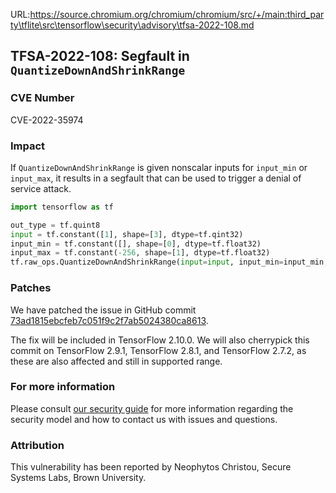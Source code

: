 URL:https://source.chromium.org/chromium/chromium/src/+/main:third_party\tflite\src\tensorflow\security\advisory\tfsa-2022-108.md
## TFSA-2022-108: Segfault in `QuantizeDownAndShrinkRange`

### CVE Number
CVE-2022-35974

### Impact
If `QuantizeDownAndShrinkRange` is given nonscalar inputs for `input_min` or `input_max`, it results in a segfault that can be used to trigger a denial of service attack.
```python
import tensorflow as tf

out_type = tf.quint8
input = tf.constant([1], shape=[3], dtype=tf.qint32)
input_min = tf.constant([], shape=[0], dtype=tf.float32)
input_max = tf.constant(-256, shape=[1], dtype=tf.float32)
tf.raw_ops.QuantizeDownAndShrinkRange(input=input, input_min=input_min, input_max=input_max, out_type=out_type)
```

### Patches
We have patched the issue in GitHub commit [73ad1815ebcfeb7c051f9c2f7ab5024380ca8613](https://github.com/tensorflow/tensorflow/commit/73ad1815ebcfeb7c051f9c2f7ab5024380ca8613).

The fix will be included in TensorFlow 2.10.0. We will also cherrypick this commit on TensorFlow 2.9.1, TensorFlow 2.8.1, and TensorFlow 2.7.2, as these are also affected and still in supported range.


### For more information
Please consult [our security guide](https://github.com/tensorflow/tensorflow/blob/master/SECURITY.md) for more information regarding the security model and how to contact us with issues and questions.


### Attribution
This vulnerability has been reported by Neophytos Christou, Secure Systems Labs, Brown University.
